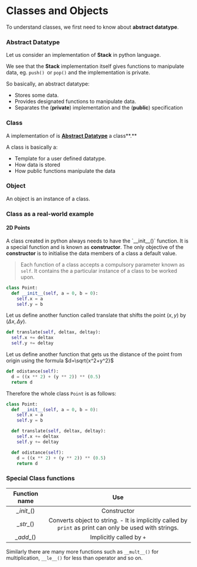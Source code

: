# Classes and Objects

To understand classes, we first need to know about **abstract datatype**.



### Abstract Datatype

Let us consider an implementation of **Stack** in python language.&#x20;

We see that the **Stack** implementation itself gives functions to manipulate data, eg. `push() `or `pop()` and the implementation is private.

So basically, an abstract datatype:

* Stores some data.
* Provides designated functions to manipulate data.
* &#x20;Separates the (**private**) implementation and the (**public**) specification

### Class

A implementation of is [**Abstract Datatype**](#abstract-datatype) a class**.**

A class is basically a:

* Template for a user defined datatype.
* How data is stored
* How public functions manipulate the data

### Object

An object is an instance of a class.

### Class as a real-world example

#### 2D Points

A class created in python always needs to have the \`\_\_init\_\_()\` function. It is a special function and is known as **constructor**. The only objective of the **constructor** is to initialise the data members of a class a default value.

> Each function of a class accepts a compulsory parameter known as `self`. It contains the a particular instance of a class to be worked upon.&#x20;

```py linenums="1"
class Point:
  def __init__(self, a = 0, b = 0):
    self.x = a
    self.y = b
```

Let us define another function called translate that shifts the point $(x,y)$ by $(\Delta x, \Delta y)$.

```py linenums="1"
def translate(self, deltax, deltay):
  self.x += deltax
  self.y += deltay
```

Let us define another function that gets us the distance of the point from origin using the formula $d=\sqrt{x^2+y^2}$

```py linenums="1"
def odistance(self):
  d = ((x ** 2) + (y ** 2)) ** (0.5)
  return d
```



Therefore the whole class `Point` is as follows:

```py linenums="1"
class Point:
  def __init__(self, a = 0, b = 0):
    self.x = a
    self.y = b

  def translate(self, deltax, deltay):
    self.x += deltax
    self.y += deltay

  def odistance(self):
    d = ((x ** 2) + (y ** 2)) ** (0.5)
    return d
```




### Special Class functions

| Function name |                                                    Use                                                   |
|:-------------:|:--------------------------------------------------------------------------------------------------------:|
|   _\_init__()  |                                                Constructor                                               |
|   _\_str__()   | Converts object to string.  - It is implicitly called by `print` as print can only be used with strings. |
|   _\_add__()   |                                         Implicitly called by `+`                                         |

Similarly there are many more functions such as `__mult__()` for multiplication, `__le__()` for less than operator and so on.